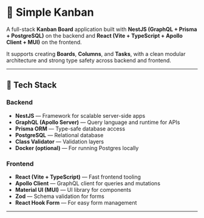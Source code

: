 # 🧩 Simple Kanban

A full-stack **Kanban Board** application built with **NestJS (GraphQL + Prisma + PostgreSQL)** on the backend and **React (Vite + TypeScript + Apollo Client + MUI)** on the frontend.

It supports creating **Boards**, **Columns**, and **Tasks**, with a clean modular architecture and strong type safety across backend and frontend.

---

## 🚀 Tech Stack

### **Backend**

- **NestJS** — Framework for scalable server-side apps
- **GraphQL (Apollo Server)** — Query language and runtime for APIs
- **Prisma ORM** — Type-safe database access
- **PostgreSQL** — Relational database
- **Class Validator** — Validation layers
- **Docker (optional)** — For running Postgres locally

### **Frontend**

- **React (Vite + TypeScript)** — Fast frontend tooling
- **Apollo Client** — GraphQL client for queries and mutations
- **Material UI (MUI)** — UI library for components
- **Zod** — Schema validation for forms
- **React Hook Form** — For easy form management

---
